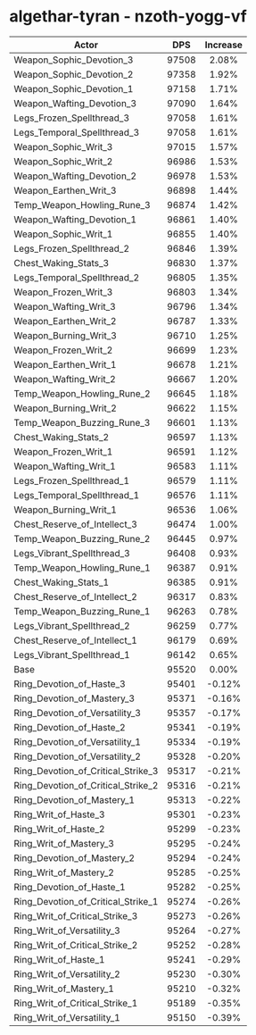 # algethar-tyran - nzoth-yogg-vf
| Actor | DPS | Increase |
|---|:---:|:---:|
|Weapon_Sophic_Devotion_3|97508|2.08%|
|Weapon_Sophic_Devotion_2|97358|1.92%|
|Weapon_Sophic_Devotion_1|97158|1.71%|
|Weapon_Wafting_Devotion_3|97090|1.64%|
|Legs_Frozen_Spellthread_3|97058|1.61%|
|Legs_Temporal_Spellthread_3|97058|1.61%|
|Weapon_Sophic_Writ_3|97015|1.57%|
|Weapon_Sophic_Writ_2|96986|1.53%|
|Weapon_Wafting_Devotion_2|96978|1.53%|
|Weapon_Earthen_Writ_3|96898|1.44%|
|Temp_Weapon_Howling_Rune_3|96874|1.42%|
|Weapon_Wafting_Devotion_1|96861|1.40%|
|Weapon_Sophic_Writ_1|96855|1.40%|
|Legs_Frozen_Spellthread_2|96846|1.39%|
|Chest_Waking_Stats_3|96830|1.37%|
|Legs_Temporal_Spellthread_2|96805|1.35%|
|Weapon_Frozen_Writ_3|96803|1.34%|
|Weapon_Wafting_Writ_3|96796|1.34%|
|Weapon_Earthen_Writ_2|96787|1.33%|
|Weapon_Burning_Writ_3|96710|1.25%|
|Weapon_Frozen_Writ_2|96699|1.23%|
|Weapon_Earthen_Writ_1|96678|1.21%|
|Weapon_Wafting_Writ_2|96667|1.20%|
|Temp_Weapon_Howling_Rune_2|96645|1.18%|
|Weapon_Burning_Writ_2|96622|1.15%|
|Temp_Weapon_Buzzing_Rune_3|96601|1.13%|
|Chest_Waking_Stats_2|96597|1.13%|
|Weapon_Frozen_Writ_1|96591|1.12%|
|Weapon_Wafting_Writ_1|96583|1.11%|
|Legs_Frozen_Spellthread_1|96579|1.11%|
|Legs_Temporal_Spellthread_1|96576|1.11%|
|Weapon_Burning_Writ_1|96536|1.06%|
|Chest_Reserve_of_Intellect_3|96474|1.00%|
|Temp_Weapon_Buzzing_Rune_2|96445|0.97%|
|Legs_Vibrant_Spellthread_3|96408|0.93%|
|Temp_Weapon_Howling_Rune_1|96387|0.91%|
|Chest_Waking_Stats_1|96385|0.91%|
|Chest_Reserve_of_Intellect_2|96317|0.83%|
|Temp_Weapon_Buzzing_Rune_1|96263|0.78%|
|Legs_Vibrant_Spellthread_2|96259|0.77%|
|Chest_Reserve_of_Intellect_1|96179|0.69%|
|Legs_Vibrant_Spellthread_1|96142|0.65%|
|Base|95520|0.00%|
|Ring_Devotion_of_Haste_3|95401|-0.12%|
|Ring_Devotion_of_Mastery_3|95371|-0.16%|
|Ring_Devotion_of_Versatility_3|95357|-0.17%|
|Ring_Devotion_of_Haste_2|95341|-0.19%|
|Ring_Devotion_of_Versatility_1|95334|-0.19%|
|Ring_Devotion_of_Versatility_2|95328|-0.20%|
|Ring_Devotion_of_Critical_Strike_3|95317|-0.21%|
|Ring_Devotion_of_Critical_Strike_2|95316|-0.21%|
|Ring_Devotion_of_Mastery_1|95313|-0.22%|
|Ring_Writ_of_Haste_3|95301|-0.23%|
|Ring_Writ_of_Haste_2|95299|-0.23%|
|Ring_Writ_of_Mastery_3|95295|-0.24%|
|Ring_Devotion_of_Mastery_2|95294|-0.24%|
|Ring_Writ_of_Mastery_2|95285|-0.25%|
|Ring_Devotion_of_Haste_1|95282|-0.25%|
|Ring_Devotion_of_Critical_Strike_1|95274|-0.26%|
|Ring_Writ_of_Critical_Strike_3|95273|-0.26%|
|Ring_Writ_of_Versatility_3|95264|-0.27%|
|Ring_Writ_of_Critical_Strike_2|95252|-0.28%|
|Ring_Writ_of_Haste_1|95241|-0.29%|
|Ring_Writ_of_Versatility_2|95230|-0.30%|
|Ring_Writ_of_Mastery_1|95210|-0.32%|
|Ring_Writ_of_Critical_Strike_1|95189|-0.35%|
|Ring_Writ_of_Versatility_1|95150|-0.39%|
